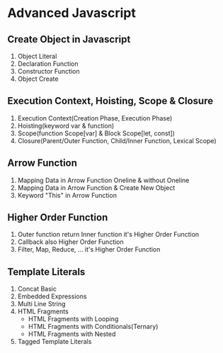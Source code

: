 # Advanced Javascript

## Create Object in Javascript
1. Object Literal
2. Declaration Function
3. Constructor Function
4. Object Create

## Execution Context, Hoisting, Scope & Closure
1. Execution Context(Creation Phase, Execution Phase)
2. Hoisting(keyword var & function)
3. Scope(function Scope[var] & Block Scope[let, const])
4. Closure(Parent/Outer Function, Child/Inner Function, Lexical Scope)

## Arrow Function
1. Mapping Data in Arrow Function Oneline & without Oneline
2. Mapping Data in Arrow Function & Create New Object
3. Keyword "This" in Arrow Function

## Higher Order Function
1. Outer function return Inner function it's Higher Order Function
2. Callback also Higher Order Function
3. Filter, Map, Reduce, ... it's Higher Order Function

## Template Literals
1. Concat Basic
2. Embedded Expressions
3. Multi Line String
4. HTML Fragments
    - HTML Fragments with Looping
    - HTML Fragments with Conditionals(Ternary)
    - HTML Fragments with Nested
5. Tagged Template Literals
